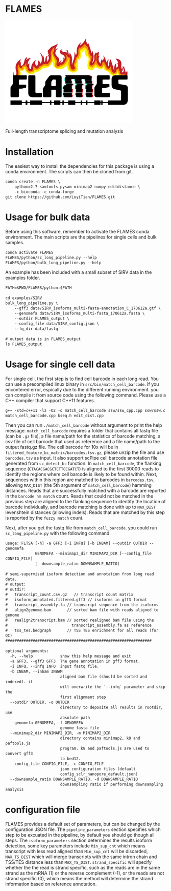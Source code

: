 # FLAMES

<img src="img/flames_logo.png" width="400">


Full-length transcriptome splicing and mutation analysis

# Installation

The easiest way to install the dependencies for this package is using a conda environment. The scripts can then be cloned from git.

```
conda create -n FLAMES \
    python=2.7 samtools pysam minimap2 numpy editdistance \
    -c bioconda -c conda-forge
git clone https://github.com/LuyiTian/FLAMES.git
```

# Usage for bulk data

Before using this software, remember to activate the FLAMES conda environment. The main scripts are the pipelines for single cells and bulk samples.

```
conda activate FLAMES
FLAMES/python/sc_long_pipeline.py --help
FLAMES/python/bulk_long_pipeline.py --help
```

An example has been included with a small subset of SIRV data in the examples folder.

```
PATH=$PWD/FLAMES/python:$PATH

cd examples/SIRV
bulk_long_pipeline.py \
    --gff3 data/SIRV_isoforms_multi-fasta-annotation_C_170612a.gtf \
    --genomefa data/SIRV_isoforms_multi-fasta_170612a.fasta \
    --outdir FLAMES_output \
    --config_file data/SIRV_config.json \
    --fq_dir data/fastq

# output data is in FLAMES_output
ls FLAMES_output
```

# Usage for single cell data

For single cell, the first step is to find cell barcode in each long read. You can use a precompiled linux binary in `src/bin/match_cell_barcode`. If you encontered error, espically due to the different running environment. you can compile it from source code using the following command. Please use a C++ compiler that support C++11 features.

```
g++ -std=c++11 -lz -O2 -o match_cell_barcode ssw/ssw_cpp.cpp ssw/ssw.c match_cell_barcode.cpp kseq.h edit_dist.cpp
```

Then you can run `./match_cell_barcode` without argument to print the help message. `match_cell_barcode` requires a folder that contains all fastq file (can be `.gz` file), a file name/path for the statistics of barcode matching, a csv file of cell barcode that used as reference and a file name/path to the output fastq.gz file. The cell barcode for 10x will be in `filtered_feature_bc_matrix/barcodes.tsv.gz`, please unzip the file and use `barcodes.tsv` as input. It also support scPipe cell barcode annotation file generated from `sc_detect_bc` function. In `match_cell_barcode`, the flanking sequence (`CTACACGACGCTCTTCCGATCT`) is aligned to the first 30000 reads to identify the regions where cell barcode is likely to be found within. Next, sequences within this region are matched to barcodes in `barcodes.tsv`, allowing `MAX_DIST` (the 5th argument of `match_cell_barcode`) hamming distances. Reads that are successfully matched with a barcode are reported in the `barcode hm match` count. Reads that could not be matched in the previous step are aligned to the flanking sequence to identify the location of barcode individually, and barcode matching is done with up to `MAX_DIST` levenshtein distances (allowing indels). Reads that are matched by this step is reported by the `fuzzy match` count.

Next, after you get the fastq file from `match_cell_barcode`. you could run `sc_long_pipeline.py` with the following command.


```
usage: FLTSA [-h] -a GFF3 [-i INFQ] [-b INBAM] --outdir OUTDIR --genomefa
             GENOMEFA --minimap2_dir MINIMAP2_DIR [--config_file CONFIG_FILE]
             [--downsample_ratio DOWNSAMPLE_RATIO]

# semi-supervised isoform detection and annotation from long read data.
# output:
# outdir:
#   transcript_count.csv.gz   // transcript count matrix
#   isoform_annotated.filtered.gff3 // isoforms in gff3 format
#   transcript_assembly.fa // transcript sequence from the isoforms
#   align2genome.bam       // sorted bam file with reads aligned to genome
#   realign2transcript.bam // sorted realigned bam file using the
#                            transcript_assembly.fa as reference
#   tss_tes.bedgraph       // TSS TES enrichment for all reads (for QC)
################################################################

optional arguments:
  -h, --help            show this help message and exit
  -a GFF3, --gff3 GFF3  The gene annotation in gff3 format.
  -i INFQ, --infq INFQ  input fastq file.
  -b INBAM, --inbam INBAM
                        aligned bam file (should be sorted and indexed). it
                        will overwrite the `--infq` parameter and skip the
                        first alignment step
  --outdir OUTDIR, -o OUTDIR
                        directory to deposite all results in rootdir, use
                        absolute path
  --genomefa GENOMEFA, -f GENOMEFA
                        genome fasta file
  --minimap2_dir MINIMAP2_DIR, -m MINIMAP2_DIR
                        directory contains minimap2, k8 and paftools.js
                        program. k8 and paftools.js are used to convert gff3
                        to bed12.
  --config_file CONFIG_FILE, -c CONFIG_FILE
                        json configuration files (default
                        config_sclr_nanopore_default.json)
  --downsample_ratio DOWNSAMPLE_RATIO, -d DOWNSAMPLE_RATIO
                        downsampling ratio if performing downsampling analysis
```

# configuration file

FLAMES provides a default set of parameters, but can be changed by the configuration JSON file.
The `pipeline_parameters` section specifies which step to be excuated in the pipeline, by default you should go though all steps.
The `isoform_parameters` section determines the results isoform detection, some key parameters include `Min_sup_cnt` which means transcript with less read aligned than `Min_sup_cnt` will be discarded, `MAX_TS_DIST` which will merge transcripts with the same intron chain and TSS/TES distance less than `MAX_TS_DIST`. `strand_specific` will specify whether the the read is strand specific, such as the reads are in the same strand as the mRNA (1) or the reverse complement (-1), or the reads are not strand specific (0), which means the method will determine the strand information based on reference annotation.
